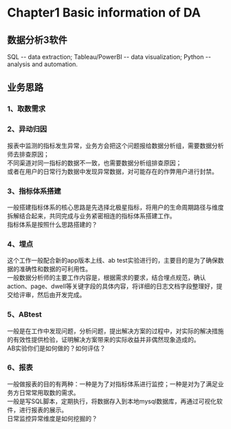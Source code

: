 # Chapter1 Basic information of DA
## 数据分析3软件
SQL -- data extraction; Tableau/PowerBI -- data visualization; Python -- analysis and automation.

## 业务思路
### 1、取数需求  
### 2、异动归因  
报表中监测的指标发生异常，业务方会把这个问题报给数据分析组，需要数据分析师去排查原因；  
不同渠道对同一指标的数据不一致，也需要数据分析组排查原因；  
或者在用户的日常行为数据中发现异常数据，对可能存在的作弊用户进行封禁。  
### 3、指标体系搭建  
一般搭建指标体系的核心思路是先选择北极星指标，将用户的生命周期路径与维度拆解结合起来，共同完成与业务紧密相连的指标体系搭建工作。  
指标体系是按照什么思路搭建的？  
### 4、埋点  
这个工作一般配合新的app版本上线、ab test实验进行的，主要目的是为了确保数据的准确性和数据的可利用性。  
一般数据分析师的主要工作内容是，根据需求的要求，结合埋点规范，确认action、page、dwell等关键字段的具体内容，将详细的日志文档字段整理好，提交给评审，然后由开发完成。  
### 5、ABtest  
一般是在工作中发现问题，分析问题，提出解决方案的过程中，对实际的解决措施的有效性提供检验，证明解决方案带来的实际收益并非偶然现象造成的。  
AB实验你们是如何做的？如何评估？  
### 6、报表  
一般做报表的目的有两种：一种是为了对指标体系进行监控；一种是对为了满足业务方日常常用取数的需求。  
一般是写SQL脚本，定期执行，将数据存入到本地mysql数据库，再通过可视化软件，进行报表的展示。  
日常监控异常维度是如何挖掘的？  



